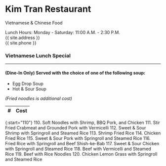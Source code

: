 # Kim Tran Restaurant
Vietnamese & Chinese Food

Lunch Hours: Monday - Saturday: 11:00 A.M. - 2:30 P.M.
\
{{ site.address }}
\
{{ site.phone }}

### Vietnamese Lunch Special
---
#### (Dine-In Only) Served with the choice of one of the following soup:
- Egg Drop Soup
- Hot & Sour Soup

_(Fried noodles is additional cost)_

|#|Cost|
|:-|:-|

{:start="110"}
110. Soft Noodles with Shrimp, BBQ Pork, and Chicken
111. Stir Fried Crabmeat and Grounded Pork with Vermicelli
112. Sweet & Sour Shrimp with Springroll and Steamed Rice
113. Shrimp Fried Rice
114. Chicken Fried Rice
115. Sweet & Sour Pork with Springroll and Steamed Rice
116. Fried Rice with Springroll and Beef Shish-ke-Bab
117. Sweet & Sour Chicken with Springroll and Steamed Rice
118. Beef with Vermicelli and Steamed Rice
119. Beef with Rice Noodles
120. Chicken Lemon Grass with Springroll and Steamed Rice

